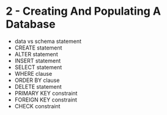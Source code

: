 <!-- bg=white fg=black -->
# 2 - Creating And Populating A Database

- data vs schema statement
- CREATE statement
- ALTER statement
- INSERT statement
- SELECT statement
- WHERE clause
- ORDER BY clause
- DELETE statement
- PRIMARY KEY constraint
- FOREIGN KEY constraint
- CHECK constraint
